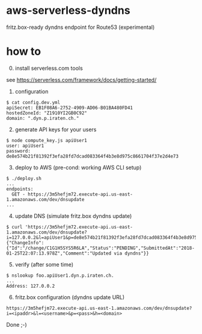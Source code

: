 # aws-serverless-dyndns
fritz.box-ready dyndns endpoint for Route53 (experimental)

# how to

0) install serverless.com tools

see https://serverless.com/framework/docs/getting-started/

1) configuration

```
$ cat config.dev.yml 
apiSecret: EB1F08A6-2752-4909-AD06-B01BA480FD41
hostedZoneId: "Z1910YI2GB0C92"
domain: ".dyn.p.iraten.ch."
```

2) generate API keys for your users

```
$ node compute_key.js apiUser1
user: apiUser1
password: de8e574b21f81392f3efa28fd7dcad083364f4b3e8d975c8661704f37e2d4e73
```

3) deploy to AWS (pre-cond: working AWS CLI setup)

```
$ ./deploy.sh
...
endpoints:
  GET - https://3m5hefjm72.execute-api.us-east-1.amazonaws.com/dev/dnsupdate
...
```

4) update DNS (simulate fritz.box dyndns update)

```
$ curl 'https://3m5hefjm72.execute-api.us-east-1.amazonaws.com/dev/dnsupdate?i=127.0.0.2&l=apiUser1&p=de8e574b21f81392f3efa28fd7dcad083364f4b3e8d975c8661704f37e2d4e73&h=foo'
{"ChangeInfo":{"Id":"/change/C1G1H5SYS5R6LA","Status":"PENDING","SubmittedAt":"2018-01-25T22:07:13.978Z","Comment":"Updated via dyndns"}}
```

5) verify (after some time)
```
$ nslookup foo.apiUser1.dyn.p.iraten.ch.
...
Address: 127.0.0.2
```

6) fritz.box configuration (dyndns update URL)

```
https://3m5hefjm72.execute-api.us-east-1.amazonaws.com/dev/dnsupdate?i=<ipaddr>&l=<username>&p=<pass>&h=<domain>
```

Done ;-)
